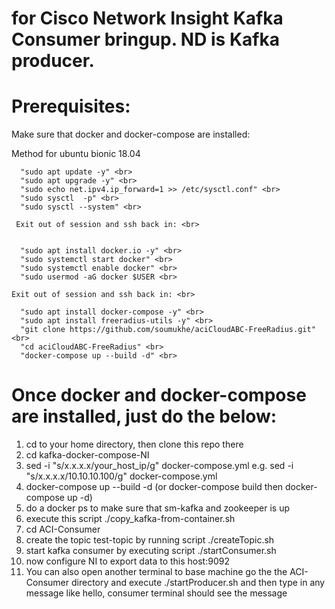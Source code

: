 # for Cisco Network Insight Kafka Consumer bringup.  ND is Kafka producer. <br>


# Prerequisites: <br>
Make sure that docker and docker-compose are installed: <br>

Method for ubuntu bionic 18.04 <br>

      "sudo apt update -y" <br>
      "sudo apt upgrade -y" <br>
      "sudo echo net.ipv4.ip_forward=1 >> /etc/sysctl.conf" <br>
      "sudo sysctl  -p" <br>
      "sudo sysctl --system" <br>

     Exit out of session and ssh back in: <br>


      "sudo apt install docker.io -y" <br>
      "sudo systemctl start docker" <br>
      "sudo systemctl enable docker" <br>
      "sudo usermod -aG docker $USER <br>

    Exit out of session and ssh back in: <br>

      "sudo apt install docker-compose -y" <br>
      "sudo apt install freeradius-utils -y" <br>
      "git clone https://github.com/soumukhe/aciCloudABC-FreeRadius.git" <br>
      "cd aciCloudABC-FreeRadius" <br>
      "docker-compose up --build -d" <br>

       

   


# Once docker and docker-compose are installed, just do the below: <br>

1.  cd to your home directory,  then clone this repo there <br>
2.  cd kafka-docker-compose-NI <br>
3.  sed -i "s/x.x.x.x/your_host_ip/g" docker-compose.yml  e.g.  sed -i "s/x.x.x.x/10.10.10.100/g" docker-compose.yml <br>
4.  docker-compose up --build -d   (or docker-compose build  then docker-compose up -d) <br>
5.  do a docker ps to make sure that sm-kafka and zookeeper is up <br>
6.  execute this script    ./copy_kafka-from-container.sh <br>
7.  cd ACI-Consumer <br>
8.  create the topic test-topic  by running script ./createTopic.sh <br>
9.  start kafka consumer by executing script   ./startConsumer.sh <br>
10. now configure NI to export data to this host:9092 <br>
11. You can also open another terminal to base machine go the the ACI-Consumer directory and  execute ./startProducer.sh  and then type in any message like hello, consumer terminal should see the message <br>




